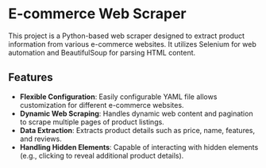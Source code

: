 # E-commerce Web Scraper
This project is a Python-based web scraper designed to extract product information from various e-commerce websites. It utilizes Selenium for web automation and BeautifulSoup for parsing HTML content.

## Features
- **Flexible Configuration**: Easily configurable YAML file allows customization for different e-commerce websites.
- **Dynamic Web Scraping**: Handles dynamic web content and pagination to scrape multiple pages of product listings.
- **Data Extraction**: Extracts product details such as price, name, features, and reviews.
- **Handling Hidden Elements**: Capable of interacting with hidden elements (e.g., clicking to reveal additional product details).
